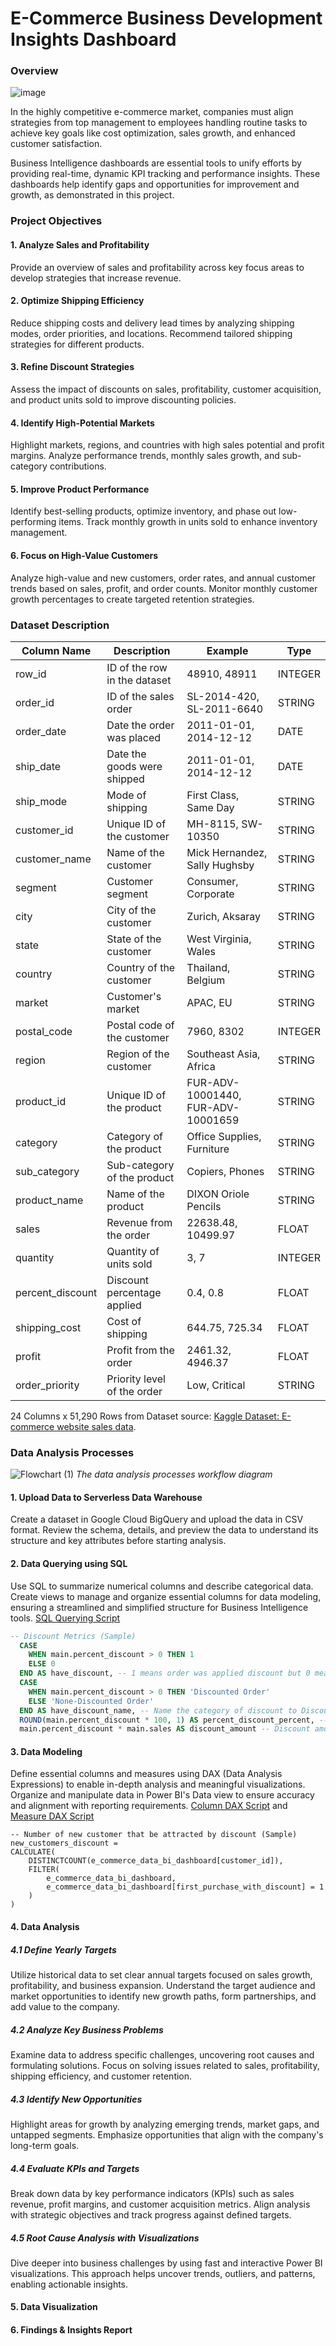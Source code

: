 # E-Commerce Business Development Insights Dashboard
### Overview
![image](https://github.com/user-attachments/assets/f2ff912a-ce8c-4abb-b6d9-430ed2f14cf8)

In the highly competitive e-commerce market, companies must align strategies from top management to employees handling routine tasks to achieve key goals like cost optimization, sales growth, and enhanced customer satisfaction.

Business Intelligence dashboards are essential tools to unify efforts by providing real-time, dynamic KPI tracking and performance insights. These dashboards help identify gaps and opportunities for improvement and growth, as demonstrated in this project.

### Project Objectives
	
#### 1. Analyze Sales and Profitability
Provide an overview of sales and profitability across key focus areas to develop strategies that increase revenue.

#### 2. Optimize Shipping Efficiency
Reduce shipping costs and delivery lead times by analyzing shipping modes, order priorities, and locations. Recommend tailored shipping strategies for different products.

#### 3. Refine Discount Strategies
Assess the impact of discounts on sales, profitability, customer acquisition, and product units sold to improve discounting policies.

#### 4. Identify High-Potential Markets
Highlight markets, regions, and countries with high sales potential and profit margins. Analyze performance trends, monthly sales growth, and sub-category contributions.

#### 5. Improve Product Performance
Identify best-selling products, optimize inventory, and phase out low-performing items. Track monthly growth in units sold to enhance inventory management.

#### 6. Focus on High-Value Customers
Analyze high-value and new customers, order rates, and annual customer trends based on sales, profit, and order counts. Monitor monthly customer growth percentages to create targeted retention strategies.


### Dataset Description

| Column Name        | Description                           | Example               | Type     |
|--------------------|---------------------------------------|-----------------------|----------|
| row_id             | ID of the row in the dataset          | 48910, 48911          | INTEGER  |
| order_id           | ID of the sales order                 | SL-2014-420, SL-2011-6640 | STRING   |
| order_date         | Date the order was placed             | 2011-01-01, 2014-12-12 | DATE     |
| ship_date          | Date the goods were shipped           | 2011-01-01, 2014-12-12 | DATE     |
| ship_mode          | Mode of shipping                      | First Class, Same Day | STRING   |
| customer_id        | Unique ID of the customer             | MH-8115, SW-10350     | STRING   |
| customer_name      | Name of the customer                  | Mick Hernandez, Sally Hughsby | STRING   |
| segment            | Customer segment                     | Consumer, Corporate   | STRING   |
| city               | City of the customer                  | Zurich, Aksaray       | STRING   |
| state              | State of the customer                 | West Virginia, Wales  | STRING   |
| country            | Country of the customer               | Thailand, Belgium     | STRING   |
| market             | Customer's market                    | APAC, EU              | STRING   |
| postal_code        | Postal code of the customer           | 7960, 8302           | INTEGER  |
| region             | Region of the customer                | Southeast Asia, Africa | STRING   |
| product_id         | Unique ID of the product              | FUR-ADV-10001440, FUR-ADV-10001659 | STRING   |
| category           | Category of the product               | Office Supplies, Furniture | STRING   |
| sub_category       | Sub-category of the product           | Copiers, Phones       | STRING   |
| product_name       | Name of the product                   | DIXON Oriole Pencils  | STRING   |
| sales              | Revenue from the order                | 22638.48, 10499.97   | FLOAT    |
| quantity           | Quantity of units sold                | 3, 7                 | INTEGER  |
| percent_discount   | Discount percentage applied           | 0.4, 0.8             | FLOAT    |
| shipping_cost      | Cost of shipping                      | 644.75, 725.34       | FLOAT    |
| profit             | Profit from the order                 | 2461.32, 4946.37     | FLOAT    |
| order_priority     | Priority level of the order           | Low, Critical         | STRING   |

24 Columns x 51,290 Rows from
Dataset source: [Kaggle Dataset: E-commerce website sales data](https://www.kaggle.com/datasets/sivm205/e-commerce-website-sales-data).


### Data Analysis Processes


![Flowchart (1)](https://github.com/user-attachments/assets/2d6771cb-897a-43ba-8186-30291cb2580f)
*The data analysis processes workflow diagram*



#### 1. Upload Data to Serverless Data Warehouse
Create a dataset in Google Cloud BigQuery and upload the data in CSV format. Review the schema, details, and preview the data to understand its structure and key attributes before starting analysis.

#### 2. Data Querying using SQL
Use SQL to summarize numerical columns and describe categorical data. Create views to manage and organize essential columns for data modeling, ensuring a streamlined and simplified structure for Business Intelligence tools.
[SQL Querying Script](https://github.com/petchanawat/E_Com-Business-Development-Insights-Dashboard/blob/main/SQL%20Querying%20Script.sql)

```sql
-- Discount Metrics (Sample)
  CASE
    WHEN main.percent_discount > 0 THEN 1
    ELSE 0
  END AS have_discount, -- 1 means order was applied discount but 0 means no discount applied
  CASE
    WHEN main.percent_discount > 0 THEN 'Discounted Order'
    ELSE 'None-Discounted Order'
  END AS have_discount_name, -- Name the category of discount to Discounted Order, None-Discounted Order
  ROUND(main.percent_discount * 100, 1) AS percent_discount_percent, -- Turn discountlike 0.2 (20%) to 20 that will use like category column 
  main.percent_discount * main.sales AS discount_amount -- Discount amount that subsidize the price that customers have to pay
```

#### 3. Data Modeling
Define essential columns and measures using DAX (Data Analysis Expressions) to enable in-depth analysis and meaningful visualizations. Organize and manipulate data in Power BI's Data view to ensure accuracy and alignment with reporting requirements. [Column DAX Script](https://github.com/petchanawat/E_Com-Business-Development-Insights-Dashboard/blob/main/Column%20DAX%20Script.dax) and [Measure DAX Script](https://github.com/petchanawat/E_Com-Business-Development-Insights-Dashboard/blob/main/Measure%20DAX%20Script.dax) 

```dax
-- Number of new customer that be attracted by discount (Sample)
new_customers_discount = 
CALCULATE(
    DISTINCTCOUNT(e_commerce_data_bi_dashboard[customer_id]),
    FILTER(
        e_commerce_data_bi_dashboard,
        e_commerce_data_bi_dashboard[first_purchase_with_discount] = 1
    )
)
```

#### 4. Data Analysis

##### 4.1 Define Yearly Targets
Utilize historical data to set clear annual targets focused on sales growth, profitability, and business expansion. Understand the target audience and market opportunities to identify new growth paths, form partnerships, and add value to the company.

##### 4.2 Analyze Key Business Problems
Examine data to address specific challenges, uncovering root causes and formulating solutions. Focus on solving issues related to sales, profitability, shipping efficiency, and customer retention.

##### 4.3 Identify New Opportunities
Highlight areas for growth by analyzing emerging trends, market gaps, and untapped segments. Emphasize opportunities that align with the company's long-term goals.

##### 4.4 Evaluate KPIs and Targets
Break down data by key performance indicators (KPIs) such as sales revenue, profit margins, and customer acquisition metrics. Align analysis with strategic objectives and track progress against defined targets.

##### 4.5 Root Cause Analysis with Visualizations
Dive deeper into business challenges by using fast and interactive Power BI visualizations. This approach helps uncover trends, outliers, and patterns, enabling actionable insights.



#### 5. Data Visualization


#### 6. Findings & Insights Report

